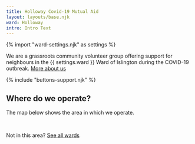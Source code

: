 ```yaml
---
title: Holloway Covid-19 Mutual Aid
layout: layouts/base.njk
ward: Holloway
intro: Intro Text
---
```

{% import "ward-settings.njk" as settings %}

  We are a grassroots community volunteer group offering support for neighbours in the {{ settings.ward }} Ward of Islington during the COVID-19 outbreak.
  [More about us](/about)

{% include "buttons-support.njk" %}

 ## Where do we operate?
  The map below shows the area in which we operate. 

<div id="map"></div>
<br/>

Not in this area? [See all wards](https://islington.coronacorps.com/wards)

